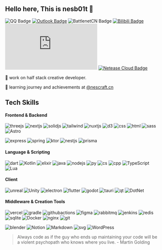 ## Hello here, This is nesb01t 👋

![QQ Badge](https://img.shields.io/badge/1317699264-030303?style=flat&logo=tencentqq&logoColor=white)
[![Outlook Badge](https://img.shields.io/badge/intellines@outlook.com-004788?style=flat&logo=maildotru&logoColor=white&link=mailto:intellines@outlook.com)](mailto:intellines@outlook.com)
![BattlenetCN Badge](https://img.shields.io/badge/Nesb01t%235590-4381C3?style=flat&logo=battledotnet&logoColor=white)
[![Bilibili Badge](https://img.shields.io/badge/真名稚生-CD6799?style=flat&logo=Bilibili&logoColor=white&link=https://space.bilibili.com/1624454327/)](https://space.bilibili.com/1624454327/)
[![Juejin Badge](https://img.shields.io/badge/稀土掘金-007FFF?style=flat&logo=juejin&logoColor=white&link=mailto:intellines@outlook.com)](https://juejin.cn/user/1128536414880599)
[![Netease Cloud Badge](https://img.shields.io/badge/intellines-D43C33?style=flat&logo=neteasecloudmusic&logoColor=white&link=mailto:intellines@outlook.com)](mailto:intellines@outlook.com)

🌠 work on half stack creative developer.

🔬 learning journey and achievements at [@nescraft.cn](https://nescraft.cn/)

## Tech Skills

#### Frontend & Backend

![threejs](https://skillicons.dev/icons?i=threejs)
![nextjs](https://skillicons.dev/icons?i=nextjs)
![solidjs](https://skillicons.dev/icons?i=solidjs)
![tailwind](https://skillicons.dev/icons?i=tailwind)
![nuxtjs](https://skillicons.dev/icons?i=nuxtjs)
![d3](https://skillicons.dev/icons?i=d3)
![css](https://skillicons.dev/icons?i=css)
![html](https://skillicons.dev/icons?i=html)
![sass](https://skillicons.dev/icons?i=sass)
![Astro](https://skillicons.dev/icons?i=astro)

![express](https://skillicons.dev/icons?i=express)
![spring](https://skillicons.dev/icons?i=spring)
![ktor](https://skillicons.dev/icons?i=ktor)
![nestjs](https://skillicons.dev/icons?i=nestjs)
![prisma](https://skillicons.dev/icons?i=prisma)

#### Language & Scripting

![dart](https://skillicons.dev/icons?i=dart)
![Kotlin](https://skillicons.dev/icons?i=kotlin)
![elixir](https://skillicons.dev/icons?i=elixir)
![java](https://skillicons.dev/icons?i=java)
![nodejs](https://skillicons.dev/icons?i=nodejs)
![py](https://skillicons.dev/icons?i=py)
![cs](https://skillicons.dev/icons?i=cs)
![cpp](https://skillicons.dev/icons?i=cpp)
![TypeScript](https://skillicons.dev/icons?i=typescript)
![Lua](https://skillicons.dev/icons?i=lua)

#### Client

![unreal](https://skillicons.dev/icons?i=unreal)
![Unity](https://skillicons.dev/icons?i=unity)
![electron](https://skillicons.dev/icons?i=electron)
![flutter](https://skillicons.dev/icons?i=flutter)
![godot](https://skillicons.dev/icons?i=godot)
![tauri](https://skillicons.dev/icons?i=tauri)
![qt](https://skillicons.dev/icons?i=qt)
![DotNet](https://skillicons.dev/icons?i=dotnet)

#### Middleware & Creation Tools

![vercel](https://skillicons.dev/icons?i=vercel)
![gradle](https://skillicons.dev/icons?i=gradle)
![githubactions](https://skillicons.dev/icons?i=githubactions)
![figma](https://skillicons.dev/icons?i=figma)
![rabbitmq](https://skillicons.dev/icons?i=rabbitmq)
![jenkins](https://skillicons.dev/icons?i=jenkins)
![redis](https://skillicons.dev/icons?i=redis)
![sqlite](https://skillicons.dev/icons?i=sqlite)
![Docker](https://skillicons.dev/icons?i=docker)
![nginx](https://skillicons.dev/icons?i=nginx)
![git](https://skillicons.dev/icons?i=git)

![blender](https://skillicons.dev/icons?i=blender)
![Notion](https://skillicons.dev/icons?i=notion)
![Markdown](https://skillicons.dev/icons?i=markdown)
![svg](https://skillicons.dev/icons?i=svg)
![WordPress](https://skillicons.dev/icons?i=wordpress)

> Always code as if the guy who ends up maintaining your code will be a violent psychopath who knows where you live. - Martin Golding
